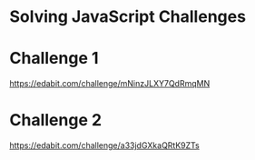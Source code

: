# Solving JavaScript Challenges

# Challenge 1
https://edabit.com/challenge/mNinzJLXY7QdRmqMN

# Challenge 2
https://edabit.com/challenge/a33jdGXkaQRtK9ZTs